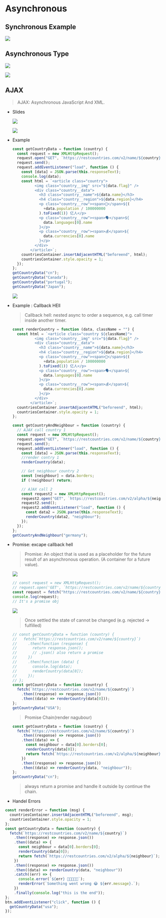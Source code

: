 # Asynchronous

## Synchronous Example

![](img/async1.png)

## Asynchronous Type

![](img/async2.png)

![](img/async3.png)

## AJAX

> AJAX: Asynchronous JavaScript And XML.

- Slides

  ![](img/async4.png)

  ![](img/async5.png)

- Example

  ```javascript
  const getCountryData = function (country) {
    const request = new XMLHttpRequest();
    request.open("GET", `https://restcountries.com/v2/name/${country}`);
    request.send();
    request.addEventListener("load", function () {
      const [data] = JSON.parse(this.responseText);
      console.log(data);
      const html = `<article class="country">
            <img class="country__img" src="${data.flag}" />
            <div class="country__data">
              <h3 class="country__name">${data.name}</h3>
              <h4 class="country__region">${data.region}</h4>
              <p class="country__row"><span>👫</span>${(
                +data.population / 100000000
              ).toFixed(1)} 亿人</p>
              <p class="country__row"><span>🗣️</span>${
                data.languages[0].name
              }</p>
              <p class="country__row"><span>💰</span>${
                data.currencies[0].name
              }</p>
            </div>
          </article>`;
      countriesContainer.insertAdjacentHTML("beforeend", html);
      countriesContainer.style.opacity = 1;
    });
  };
  getCountryData("cn");
  getCountryData("Canada");
  getCountryData("portugal");
  getCountryData("Japan");
  ```

  ![](img/async6.png)

- Example : Callback HEll

  > Callback hell: nested async to order a sequence, e.g. call timer inside another timer.

  ```javascript
  const renderCountry = function (data, className = "") {
    const html = `<article class="country ${className}">
            <img class="country__img" src="${data.flag}" />
            <div class="country__data">
              <h3 class="country__name">${data.name}</h3>
              <h4 class="country__region">${data.region}</h4>
              <p class="country__row"><span>👫</span>${(
                +data.population / 100000000
              ).toFixed(1)} 亿人</p>
              <p class="country__row"><span>🗣️</span>${
                data.languages[0].name
              }</p>
              <p class="country__row"><span>💰</span>${
                data.currencies[0].name
              }</p>
            </div>
          </article>`;
    countriesContainer.insertAdjacentHTML("beforeend", html);
    countriesContainer.style.opacity = 1;
  };

  const getCountryAndNeighbour = function (country) {
    // AJAX call country 1
    const request = new XMLHttpRequest();
    request.open("GET", `https://restcountries.com/v2/name/${country}`);
    request.send();
    request.addEventListener("load", function () {
      const [data] = JSON.parse(this.responseText);
      //render contry 1
      renderCountry(data);

      // Get neighbour country 2
      const [neighbour] = data.borders;
      if (!neighbour) return;

      // AJAX call 2
      const request2 = new XMLHttpRequest();
      request2.open("GET", `https://restcountries.com/v2/alpha/${neighbour}`);
      request2.send();
      request2.addEventListener("load", function () {
        const data2 = JSON.parse(this.responseText);
        renderCountry(data2, "neighbour");
      });
    });
  };
  getCountryAndNeighbour("germany");
  ```

- Promise: excape callback hell

  > Promise: An object that is used as a placeholder for the future result of an asynchronous operation. (A container for a future value).

  ![](img/async7.png)

  ```javascript
  // const request = new XMLHttpRequest();
  // request.open('GET', `https://restcountries.com/v2/name/${country}`);
  const request = fetch("https://restcountries.com/v2/name/${country}");
  console.log(request);
  // It's a promise obj
  ```

  ![](img/async8.png)

  > Once settled the state of cannot be changed (e.g. rejected -> fulfilled)

  ```javascript
  // const getCountryData = function (country) {
  //   fetch(`https://restcountries.com/v2/name/${country}`)
  //     .then(function (response) {
  //       return response.json();
  //       // .json() also return a promise
  //     })
  //     .then(function (data) {
  //       console.log(data);
  //       renderCountry(data[0]);
  //     });
  // };
  const getCountryData = function (country) {
    fetch(`https://restcountries.com/v2/name/${country}`)
      .then((response) => response.json())
      .then((data) => renderCountry(data[0]));
  };
  getCountryData("USA");
  ```

  > Promise Chain(render nagubour)

  ```javascript
  const getCountryData = function (country) {
    fetch(`https://restcountries.com/v2/name/${country}`)
      .then((response) => response.json())
      .then((data) => {
        const neighbour = data[0].borders[0];
        renderCountry(data[0]);
        return fetch(`https://restcountries.com/v2/alpha/${neighbour}`);
      })
      .then((response) => response.json())
      .then((data) => renderCountry(data, "neighbour"));
  };
  getCountryData("cn");
  ```

  > always return a promise and handle it outside by continue the chain.

- Handel Errors

```javascript
const renderError = function (msg) {
  countriesContainer.insertAdjacentHTML("beforeend", msg);
  countriesContainer.style.opacity = 1;
};
const getCountryData = function (country) {
  fetch(`https://restcountries.com/v2/name/${country}`)
    .then((response) => response.json())
    .then((data) => {
      const neighbour = data[0].borders[0];
      renderCountry(data[0]);
      return fetch(`https://restcountries.com/v2/alpha/${neighbour}`);
    })
    .then((response) => response.json())
    .then((data) => renderCountry(data, "neighbour"))
    .catch((err) => {
      console.error(`${err} 🤣🤣🤣🤣🤣`);
      renderError(`Something went wrong 😂 ${err.message}.`);
    })
    .finally(console.log("this is the end"));
};
btn.addEventListener("click", function () {
  getCountryData("usa");
});
```
